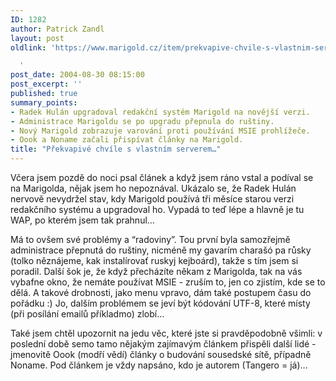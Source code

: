 ```yaml
---
ID: 1282
author: Patrick Zandl
layout: post
oldlink: 'https://www.marigold.cz/item/prekvapive-chvile-s-vlastnim-serverem

  '
post_date: 2004-08-30 08:15:00
post_excerpt: ''
published: true
summary_points:
- Radek Hulán upgradoval redakční systém Marigold na novější verzi.
- Administrace Marigoldu se po upgradu přepnula do ruštiny.
- Nový Marigold zobrazuje varování proti používání MSIE prohlížeče.
- Oook a Noname začali přispívat články na Marigold.
title: "Překvapivé chvíle s vlastním serverem…"
---
```


<p>
Včera jsem pozdě do noci psal článek a když jsem ráno vstal a podíval se na Marigolda, nějak jsem ho nepoznával. Ukázalo se, že Radek Hulán nervově nevydržel stav, kdy Marigold používá tři měsíce starou verzi redakčního systému a upgradoval ho. Vypadá to teď lépe a hlavně je tu WAP, po kterém jsem tak prahnul&#8230; </p>
<p>
Má to ovšem své problémy a &#8220;radoviny&#8221;. Tou první byla samozřejmě administrace přepnutá do ruštiny, nicméně my gavarím charašó pa růsky (tolko něznájeme, kak instalírovať ruskyj kejboárd), takže s tím jsem si poradil. Další šok je, že když přecházíte někam z Marigolda, tak na vás vybafne okno, že nemáte používat MSIE - zruším to, jen co zjistím, kde se to dělá. A takové drobnosti, jako menu vpravo, dám také postupem času do pořádku :) Jo, dalším problémem se jeví být kódování UTF-8, které místy (při posílání emailů příkladmo) zlobí&#8230;</p>
<p>
Také jsem chtěl upozornit na jedu věc, které jste si pravděpodobně všimli: v poslední době semo tamo nějakým zajímavým článkem přispěli další lidé - jmenovitě Oook (modří vědí) články o budování sousedské sítě, případně Noname. Pod článkem je vždy napsáno, kdo je autorem (Tangero = já)&#8230;</p>